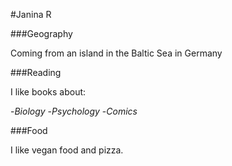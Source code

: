 #Janina R

###Geography

Coming from an island in the Baltic Sea in Germany

###Reading

I like books about:

-*Biology*
-*Psychology*
-*Comics*

###Food

I like vegan food and pizza.
